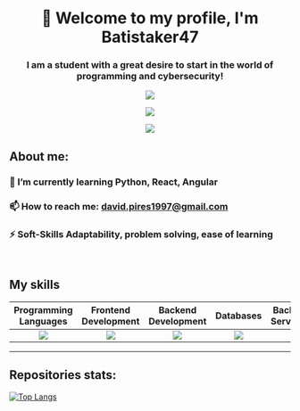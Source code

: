 <h1 align="center">👋 Welcome to my profile, I'm Batistaker47</h1>
<h3 align="center">I am a student with a great desire to start in the world of programming and cybersecurity!</h3>
<p align="center"> <img src="https://github-stats.vercel.app/api?username=Batistaker47&show_icons=true&locale=en&theme=dark&rank_icon=github"/></p>

<p align="center"> <img src="https://profile-counter.glitch.me/{Batistaker47}/count.svg" /> </p>
<p align="center"> <img src="https://img.shields.io/badge/LinkedIn-blue?logo=linkedin&logoColor=white&style=for-the-badge" /> </p>

## About me: 

### 📝 I’m currently learning **Python, React, Angular**

### 📫 How to reach me: **david.pires1997@gmail.com**

### ⚡ Soft-Skills **Adaptability, problem solving, ease of learning**
<span> &nbsp; </span>

## My skills
  <table>
    <thead>
      <tr>
        <th>Programming Languages</th>
        <th>Frontend Development</th>
        <th>Backend Development</th>
        <th>Databases</th>
        <th>Backend as a Service(BaaS)</th>
        <th>Other Tools</th>
      </tr>
    </thead>
    <tbody>
      <tr>
        <td align="center"> <img src="https://skillicons.dev/icons?i=python,java,js,php,bash" /> </td>
        <td align="center"> <img src="https://skillicons.dev/icons?i=html,css" /> </td>
        <td align="center"> <img src="https://skillicons.dev/icons?i=spring" /> </td>
        <td align="center"> <img src="https://skillicons.dev/icons?i=mysql,mongodb" /> </td>
        <td align="center"> <img src="https://skillicons.dev/icons?i=firebase" /> </td>
        <td align="center"> <img src="https://skillicons.dev/icons?i=linux,git" /> </td>
      </tr>
    </tbody>
  </table>

<hr>
<h2 align="left">Repositories stats:</h2>

[![Top Langs](https://github-readme-stats.vercel.app/api/top-langs/?username=Batistaker47&layout=compact)](https://github.com/Batistaker47/github-stats)





